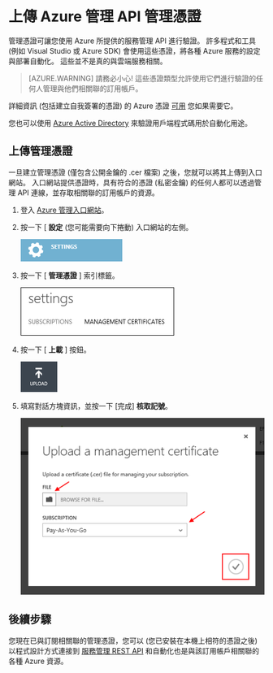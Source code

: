 <properties 
    pageTitle="將 Microsoft Azure 管理 API 憑證上傳至入口網站" 
    description="了解如何在 Microsoft Azure 中上傳管理 API 憑證" 
    services="cloud-services" 
    documentationCenter=".net" 
    authors="Thraka" 
    manager="timlt" 
    editor=""/>

<tags 
    ms.service="na" 
    ms.workload="tbd" 
    ms.tgt_pltfrm="na" 
    ms.devlang="na" 
    ms.topic="article" 
    ms.date="10/01/2015"
    ms.author="adegeo"/>


# 上傳 Azure 管理 API 管理憑證

管理憑證可讓您使用 Azure 所提供的服務管理 API 進行驗證。 許多程式和工具 (例如 Visual Studio 或 Azure SDK) 會使用這些憑證，將各種 Azure 服務的設定與部署自動化。 這些並不是真的與雲端服務相關。 

>[AZURE.WARNING] 請務必小心! 這些憑證類型允許使用它們進行驗證的任何人管理與他們相關聯的訂用帳戶。 

詳細資訊 (包括建立自我簽署的憑證) 的 Azure 憑證 [可用](cloud-services/cloud-services-certs-create.md#what-are-management-certificates) 您如果需要它。

您也可以使用 [Azure Active Directory](http://azure.microsoft.com/documentation/services/active-directory/) 來驗證用戶端程式碼用於自動化用途。

## 上傳管理憑證

一旦建立管理憑證 (僅包含公開金鑰的 .cer 檔案) 之後，您就可以將其上傳到入口網站。 入口網站提供憑證時，具有符合的憑證 (私密金鑰) 的任何人都可以透過管理 API 連線，並存取相關聯的訂用帳戶的資源。

1. 登入 [Azure 管理入口網站](http://manage.windowsazure.com)。
2. 按一下 [ **設定** (您可能需要向下捲動) 入口網站的左側。 
    
    ![設定](./media/azure-api-management-certs/settings.png)

3. 按一下 [ **管理憑證** ] 索引標籤。

    ![設定](./media/azure-api-management-certs/certificates-tab.png)
    
4. 按一下 [ **上載** ] 按鈕。

    ![設定](./media/azure-api-management-certs/upload.png)
    
5. 填寫對話方塊資訊，並按一下 [完成] **核取記號**。

    ![設定](./media/azure-api-management-certs/upload-dialog.png)

## 後續步驟

您現在已與訂閱相關聯的管理憑證，您可以 (您已安裝在本機上相符的憑證之後) 以程式設計方式連接到 [服務管理 REST API](https://msdn.microsoft.com/library/azure/mt420159.aspx) 和自動化也是與該訂用帳戶相關聯的各種 Azure 資源。 
